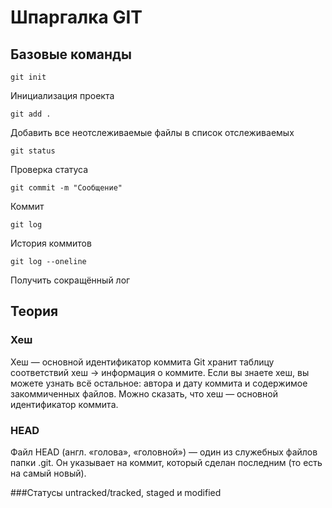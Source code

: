 # Шпаргалка GIT

## Базовые команды

```
git init
```
Инициализация проекта

```
git add . 
```
Добавить все неотслеживаемые файлы в список отслеживаемых

```
git status
```
Проверка статуса

```
git commit -m "Сообщение"
```
Коммит

```
git log 
```
История коммитов

```
git log --oneline
```
Получить сокращённый лог

## Теория

### Хеш
Хеш — основной идентификатор коммита
Git хранит таблицу соответствий хеш → информация о коммите. Если вы знаете хеш, вы можете узнать всё остальное: автора и дату коммита и содержимое закоммиченных файлов. Можно сказать, что хеш — основной идентификатор коммита.

### HEAD
Файл HEAD (англ. «голова», «головной») — один из служебных файлов папки .git. Он указывает на коммит, который сделан последним (то есть на самый новый).

###Статусы untracked/tracked, staged и modified


